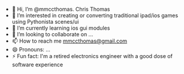 - 👋 Hi, I’m @mmccthomas. Chris Thomas
- 👀 I’m interested in creating or converting traditional ipad/ios games using Pythonista scenes/ui
- 🌱 I’m currently learning ios gui modules
- 💞️ I’m looking to collaborate on ...
- 📫 How to reach me mmccthomas@gmail.com
- 😄 Pronouns: ...
- ⚡ Fun fact: I'm a retired electronics engineer with a good dose of software experience

<!---
mmccthomas/mmccthomas is a ✨ special ✨ repository because its `README.md` (this file) appears on your GitHub profile.
You can click the Preview link to take a look at your changes.
--->
